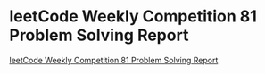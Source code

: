 # leetCode Weekly Competition 81 Problem Solving Report
[leetCode Weekly Competition 81 Problem Solving Report](https://aiwithcloud.com/2022/09/19/leetcode_weekly_competition_81_problem_solving_report/)